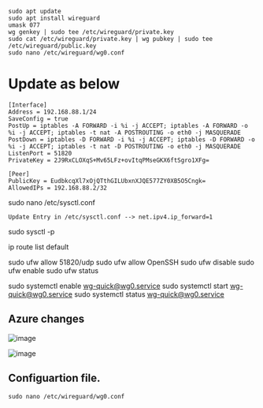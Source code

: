 ```
sudo apt update 
sudo apt install wireguard 
umask 077 
wg genkey | sudo tee /etc/wireguard/private.key 
sudo cat /etc/wireguard/private.key | wg pubkey | sudo tee /etc/wireguard/public.key 
sudo nano /etc/wireguard/wg0.conf 
```

# Update as below 
```
[Interface]
Address = 192.168.88.1/24
SaveConfig = true
PostUp = iptables -A FORWARD -i %i -j ACCEPT; iptables -A FORWARD -o %i -j ACCEPT; iptables -t nat -A POSTROUTING -o eth0 -j MASQUERADE
PostDown = iptables -D FORWARD -i %i -j ACCEPT; iptables -D FORWARD -o %i -j ACCEPT; iptables -t nat -D POSTROUTING -o eth0 -j MASQUERADE
ListenPort = 51820
PrivateKey = 2J9RxCLOXqS+Mv65LFz+ovItqPMseGKX6ftSgro1XFg=

[Peer]
PublicKey = EudbkcqXl7xOjQTthGILUbxnXJQE577ZY0XB5O5Cngk=
AllowedIPs = 192.168.88.2/32
```
sudo nano /etc/sysctl.conf
```
Update Entry in /etc/sysctl.conf --> net.ipv4.ip_forward=1
```

sudo sysctl -p

ip route list default

sudo ufw allow 51820/udp
sudo ufw allow OpenSSH
sudo ufw disable
sudo ufw enable
sudo ufw status

sudo systemctl enable wg-quick@wg0.service
sudo systemctl start wg-quick@wg0.service
sudo systemctl status wg-quick@wg0.service

## Azure changes

![image](https://user-images.githubusercontent.com/5779604/147896313-44b14a3f-ec5d-47d2-8e3d-8e0ce6d47106.png)

![image](https://user-images.githubusercontent.com/5779604/147896327-0356def7-9135-408a-bc7a-d9e6afd0f00e.png)



## Configuartion file. 
```
sudo nano /etc/wireguard/wg0.conf
```
